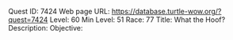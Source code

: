 Quest ID: 7424
Web page URL: https://database.turtle-wow.org/?quest=7424
Level: 60
Min Level: 51
Race: 77
Title: What the Hoof?
Description: 
Objective: 
